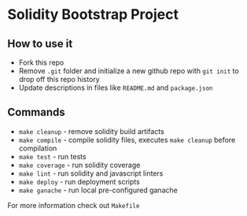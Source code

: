 # Solidity Bootstrap Project

## How to use it

* Fork this repo
* Remove `.git` folder and initialize a new github repo with `git init` to drop off this repo history
* Update descriptions in files like `README.md` and `package.json`

## Commands

* `make cleanup` - remove solidity build artifacts
* `make compile` - compile solidity files, executes `make cleanup` before compilation
* `make test` - run tests
* `make coverage` - run solidity coverage
* `make lint` - run solidity and javascript linters
* `make deploy` - run deployment scripts
* `make ganache` - run local pre-configured ganache

For more information check out `Makefile`
